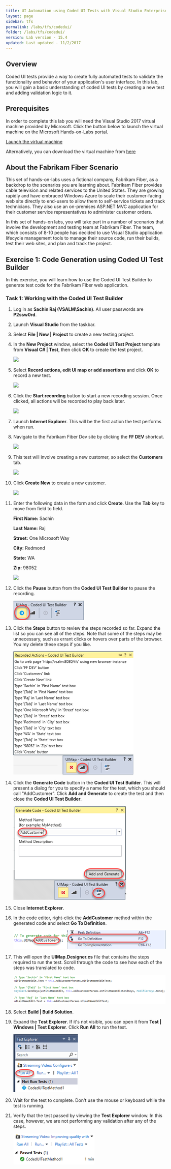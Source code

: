 ```yaml
---
title: UI Automation using Coded UI Tests with Visual Studio Enterprise 2017
layout: page    
sidebar: tfs
permalink: /labs/tfs/codedui/
folder: /labs/tfs/codedui/
version: Lab version - 15.4
updated: Last updated - 11/2/2017
---
```


## Overview

Coded UI tests provide a way to create fully automated tests to validate the functionality and behavior of your application's user interface. In this lab, you will gain a basic understanding of coded UI tests by creating a new test and adding validation logic to it.

## Prerequisites

In order to complete this lab you will need the Visual Studio 2017 virtual machine provided by Microsoft. Click the button below to launch the virtual machine on the Microsoft Hands-on-Labs portal.

<a href="https://www.microsoft.com/handsonlabs/SelfPacedLabs?storyId=external%3A%2F%2Fcontent-private%2Fcontent%2Fexternal%2FMicrosoft-Virtual-Labs%2FDT00165" class="launch-hol" role="button" target="_blank"><span class="lab-details">Launch the virtual machine</span></a>

Alternatively, you can download the virtual machine from [here](../almvmdownload/)

## About the Fabrikam Fiber Scenario

This set of hands-on-labs uses a fictional company, Fabrikam Fiber, as a backdrop to the scenarios you are learning about. Fabrikam Fiber provides cable television and related services to the United States. They are growing rapidly and have embraced Windows Azure to scale their customer-facing web site directly to end-users to allow them to self-service tickets and track technicians. They also use an on-premises ASP.NET MVC application for their customer service representatives to administer customer orders.

In this set of hands-on labs, you will take part in a number of scenarios that involve the development and testing team at Fabrikam Fiber. The team, which consists of 8-10 people has decided to use Visual Studio application lifecycle management tools to manage their source code, run their builds, test their web sites, and plan and track the project.

## Exercise 1: Code Generation using Coded UI Test Builder

In this exercise, you will learn how to use the Coded UI Test Builder to generate test code for the Fabrikam Fiber web application.

### Task 1: Working with the Coded UI Test Builder

1. Log in as **Sachin Raj (VSALM\Sachin)**. All user passwords are **P2ssw0rd**.

1. Launch **Visual Studio** from the taskbar.

1. Select **File \| New \| Project** to create a new testing project.

1. In the **New Project** window, select the **Coded UI Test Project** template from **Visual C# \| Test**, then click **OK** to create the test project.

    ![](images/000.png)

1. Select **Record actions, edit UI map or add assertions** and click **OK** to record a new test.

    ![](images/001.png)

1. Click the **Start recording** button to start a new recording session. Once clicked, all actions will be recorded to play back later.

    ![](images/002.png)

1. Launch **Internet Explorer**. This will be the first action the test performs when run.

1. Navigate to the Fabrikam Fiber Dev site by clicking the **FF DEV** shortcut.

    ![](images/003.png)

1. This test will involve creating a new customer, so select the **Customers** tab.

    ![](images/004.png)

1. Click **Create New** to create a new customer.

    ![](images/005.png)

1. Enter the following data in the form and click **Create**. Use the **Tab** key to move from field to field.

    **First Name:** Sachin

    **Last Name:** Raj

    **Street:** One Microsoft Way

    **City:** Redmond

    **State:** WA

    **Zip:** 98052

    ![](images/006.png)

1. Click the **Pause** button from the **Coded UI Test Builder** to pause the recording.

    ![](images/007.png)

1. Click the **Steps** button to review the steps recorded so far. Expand the list so you can see all of the steps. Note that some of the steps may be unnecessary, such as errant clicks or hovers over parts of the browser. You my delete these steps if you like.

    ![](images/008.png)

1. Click the **Generate Code** button in the **Coded UI Test Builder**. This will present a dialog for you to specify a name for the test, which you should call "AddCustomer". Click **Add and Generate** to create the test and then close the **Coded UI Test Builder**.

    ![](images/009.png)

1. Close **Internet Explorer**.

1. In the code editor, right-click the **AddCustomer** method within the generated code and select **Go To Definition**.

    ![](images/010.png)

1. This will open the **UIMap.Designer.cs** file that contains the steps required to run the test. Scroll through the code to see how each of the steps was translated to code.

    ![](images/011.png)

1. Select **Build \| Build Solution**.

1. Expand the **Test Explorer**. If it's not visible, you can open it from **Test \| Windows \| Test Explorer**. Click **Run All** to run the test.

    ![](images/012.png)

1. Wait for the test to complete. Don't use the mouse or keyboard while the test is running.

1. Verify that the test passed by viewing the **Test Explorer** window. In this case, however, we are not performing any validation after any of the steps.

    ![](images/013.png)

